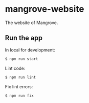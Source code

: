 # mangrove-website

The website of Mangrove.

## Run the app

In local for development:
```bash
$ npm run start
```

Lint code:
```bash
$ npm run lint
```

Fix lint errors:
```bash
$ npm run fix
```